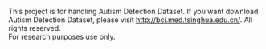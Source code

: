 This project is for handling Autism Detection Dataset.
If you want download Autism Detection Dataset, please visit http://bci.med.tsinghua.edu.cn/.
All rights reserved.  
For research purposes use only.

